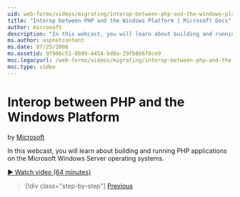 ```yaml
---
uid: web-forms/videos/migrating/interop-between-php-and-the-windows-platform
title: "Interop between PHP and the Windows Platform | Microsoft Docs"
author: microsoft
description: "In this webcast, you will learn about building and running PHP applications on the Microsoft Windows Server operating systems."
ms.author: aspnetcontent
ms.date: 07/25/2006
ms.assetid: 97906c51-8b99-4454-bd0a-29fb8b6f0ce9
msc.legacyurl: /web-forms/videos/migrating/interop-between-php-and-the-windows-platform
msc.type: video
---
```

Interop between PHP and the Windows Platform
====================
by [Microsoft](https://github.com/microsoft)

In this webcast, you will learn about building and running PHP applications on the Microsoft Windows Server operating systems.

[&#9654; Watch video (64 minutes)](https://channel9.msdn.com/Blogs/ASP-NET-Site-Videos/interop-between-php-and-the-windows-platform)

> [!div class="step-by-step"]
> [Previous](introduction-to-aspnet-for-coldfusion-developers-building-an-aspnet-application.md)
